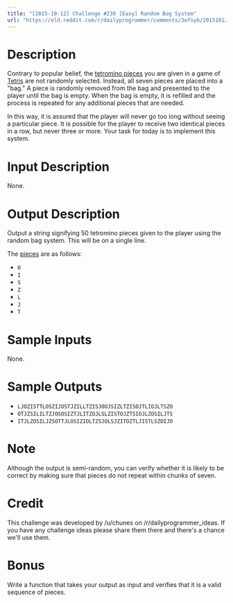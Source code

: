 ```yaml
---
title: "[2015-10-12] Challenge #236 [Easy] Random Bag System"
url: "https://old.reddit.com/r/dailyprogrammer/comments/3ofsyb/20151012_challenge_236_easy_random_bag_system/"
---
```


# Description  

Contrary to popular belief, the [tetromino pieces](http://i.imgur.com/65G37Aq.png) you are given in a game of [Tetris](https://en.wikipedia.org/wiki/Tetris) are not randomly selected. Instead, all seven pieces are placed into a "bag." A piece is randomly removed from the bag and presented to the player until the bag is empty. When the bag is empty, it is refilled and the process is repeated for any additional pieces that are needed.  

In this way, it is assured that the player will never go too long without seeing a particular piece. It is possible for the player to receive two identical pieces in a row, but never three or more. Your task for today is to implement this system.  

# Input Description  

None.  

# Output Description  

Output a string signifying 50 tetromino pieces given to the player using the random bag system. This will be on a single line.

The [pieces](http://i.imgur.com/65G37Aq.png) are as follows:  

* `O`
* `I`
* `S`
* `Z`
* `L`
* `J`
* `T`  

# Sample Inputs  

None.  

# Sample Outputs  

* `LJOZISTTLOSZIJOSTJZILLTZISJOOJSIZLTZISOJTLIOJLTSZO`
* `OTJZSILILTZJOSOSIZTJLITZOJLSLZISTOJZTSIOJLZOSILJTS`
* `ITJLZOSILJZSOTTJLOSIZIOLTZSJOLSJZITOZTLJISTLSZOIJO`  

# Note  

Although the output is semi-random, you can verify whether it is likely to be correct by making sure that pieces do not repeat within chunks of seven.  

# Credit

This challenge was developed by /u/chunes on /r/dailyprogrammer_ideas. If you have any challenge ideas please share them there and there's a chance we'll use them.

# Bonus  

Write a function that takes your output as input and verifies that it is a valid sequence of pieces.